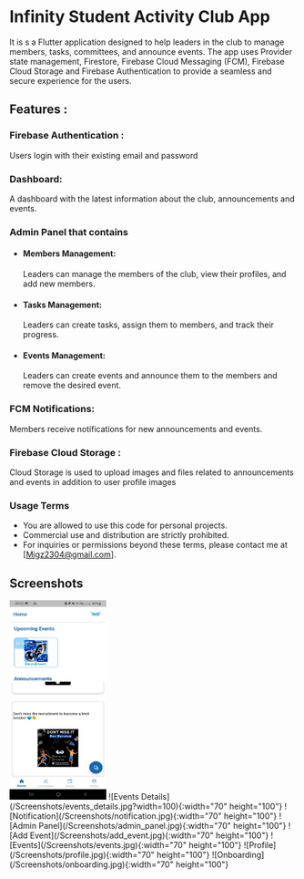 # Infinity Student Activity Club App
It is s a Flutter application designed to help leaders in the club to manage members, tasks, committees, and announce events. The app uses Provider state management, Firestore, Firebase Cloud Messaging (FCM), Firebase Cloud Storage and Firebase Authentication to provide a seamless and secure experience for the users.

## Features :

### Firebase Authentication : 
Users login with their existing email and password
### Dashboard:
A dashboard with the latest information about the club, announcements and events.
### Admin Panel that contains
- #### Members Management: 
    Leaders can manage the members of the club, view their profiles, and add new members.
- #### Tasks Management: 
    Leaders can create tasks, assign them to members, and track their progress.
- #### Events Management: 
    Leaders can create events and announce them to the members and remove the desired event.
### FCM Notifications: 
Members receive notifications for new announcements and events.
### Firebase Cloud Storage :
Cloud Storage is used to upload images and files related to announcements and events in addition to user profile images



### Usage Terms

- You are allowed to use this code for personal projects.
- Commercial use and distribution are strictly prohibited.
- For inquiries or permissions beyond these terms, please contact me at [Migz2304@gmail.com].

## Screenshots

<img src="/Screenshots/home.jpg" alt="Home" width="170" height="350">
![Events Details](/Screenshots/events_details.jpg?width=100){:width="70" height="100"}
![Notification](/Screenshots/notification.jpg){:width="70" height="100"}
![Admin Panel](/Screenshots/admin_panel.jpg){:width="70" height="100"}
![Add Event](/Screenshots/add_event.jpg){:width="70" height="100"}
![Events](/Screenshots/events.jpg){:width="70" height="100"}
![Profile](/Screenshots/profile.jpg){:width="70" height="100"}
![Onboarding](/Screenshots/onboarding.jpg){:width="70" height="100"}


